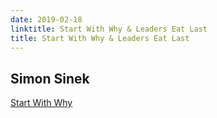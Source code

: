 ```yaml
---
date: 2019-02-18
linktitle: Start With Why & Leaders Eat Last
title: Start With Why & Leaders Eat Last
---
```


## Simon Sinek

[Start With Why](https://startwithwhy.com)